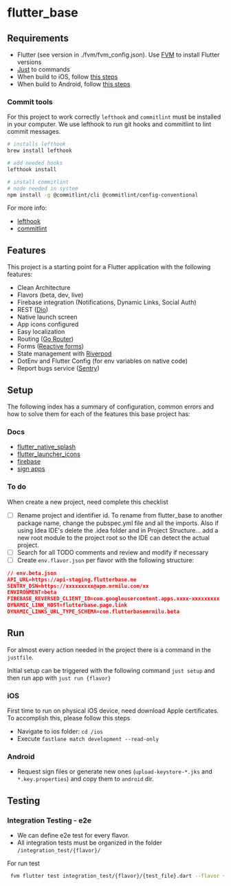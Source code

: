 # flutter_base

## Requirements

- Flutter (see version in ./fvm/fvm_config.json). Use [FVM](https://fvm.app/docs/getting_started/installation) to install Flutter versions
- [Just](https://github.com/casey/just) to commands
- When build to iOS, follow [this steps](https://docs.flutter.dev/get-started/install/macos#install-xcode)
- When build to Android, follow [this steps](https://docs.flutter.dev/get-started/install/macos#install-android-studio)

### Commit tools

For this project to work correctly `lefthook` and `commitlint` must be installed in
your computer. We use lefthook to run git hooks and commitlint to lint commit messages.

```bash
# installs lefthook
brew install lefthook

# add needed hooks
lefthook install

# install commitlint
# node needed in system
npm install -g @commitlint/cli @commitlint/config-conventional
```

For more info:

- [lefthook](https://github.com/evilmartians/lefthook)
- [commitlint](https://commitlint.js.org/#/)

## Features

This project is a starting point for a Flutter application with the following features:

- Clean Architecture
- Flavors (beta, dev, live)
- Firebase integration (Notifications, Dynamic Links, Social Auth)
- REST ([Dio](https://pub.dev/packages/dio))
- Native launch screen
- App icons configured
- Easy localization
- Routing ([Go Router](https://pub.dev/packages/go_router))
- Forms ([Reactive forms](https://pub.dev/packages/reactive_forms))
- State management with [Riverpod](https://riverpod.dev/)
- DotEnv and Flutter Config (for env variables on native code)
- Report bugs service ([Sentry](https://pub.dev/packages/sentry))

## Setup

The following index has a summary of configuration, common errors and how to solve them for each of the features this base project has:

### Docs

- [flutter_native_splash](docs/flutter_native_splash.md)
- [flutter_launcher_icons](docs/flutter_launcher_icons.md)
- [firebase](docs/firebase.md)
- [sign apps](docs/sign_apps.md)

### To do

When create a new project, need complete this checklist

- [ ] Rename project and identifier id. To rename from flutter_base to another package name, change the pubspec.yml file and all the imports. Also if using Idea IDE's delete the .idea folder and in Project Structure... add a new root module to the project root so the IDE can detect the actual project.
- [ ] Search for all TODO comments and review and modify if necessary
- [ ] Create `env.flavor.json` per flavor with the following structure:

```json
// env.beta.json
API_URL=https://api-staging.flutterbase.me
SENTRY_DSN=https://xxxxxxxxx@apm.mrmilu.com/xx
ENVIRONMENT=beta
FIREBASE_REVERSED_CLIENT_ID=com.googleusercontent.apps.xxxx-xxxxxxxxx
DYNAMIC_LINK_HOST=flutterbase.page.link
DYNAMIC_LINKS_URL_TYPE_SCHEMA=com.flutterbasemrmilu.beta
```

## Run

For almost every action needed in the project there is a command in the `justfile`.

Initial setup can be triggered with the following command `just setup` and then run app with `just run {flavor}`

### iOS

First time to run on physical iOS device, need download Apple certificates. To accomplish this, please follow this steps

- Navigate to ios folder: `cd /ios`
- Execute `fastlane match development --read-only`

### Android

- Request sign files or generate new ones (`upload-keystore-*.jks` and `*.key.properties`) and copy them to `android` dir.

## Testing

### Integration Testing - e2e

- We can define e2e test for every flavor.
- All integration tests must be organized in the folder `/integration_test/{flavor}/`

For run test

```bash
 fvm flutter test integration_test/{flavor}/{test_file}.dart --flavor {flavor} -d {deviceId}
```
